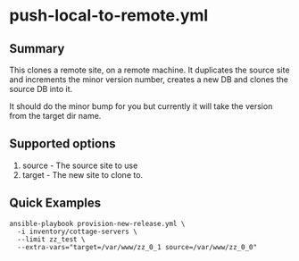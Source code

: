 push-local-to-remote.yml
========================

## Summary

This clones a remote site, on a remote machine.  It duplicates the source site and increments the minor version number, creates a new DB and clones the source DB into it.

It should do the minor bump for you but currently it will take the version from the target dir name.

## Supported options

 1. source - The source site to use
 1. target - The new site to clone to.

## Quick Examples

    ansible-playbook provision-new-release.yml \
      -i inventory/cottage-servers \
      --limit zz_test \
      --extra-vars="target=/var/www/zz_0_1 source=/var/www/zz_0_0"
